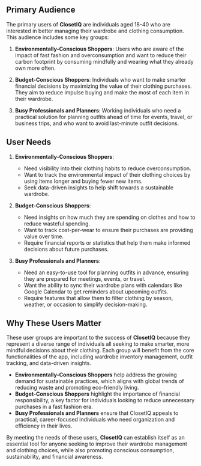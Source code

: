 ## Primary Audience

The primary users of **ClosetIQ** are individuals aged 18-40 who are interested in better managing their wardrobe and clothing consumption. This audience includes some key groups:

1. **Environmentally-Conscious Shoppers**: Users who are aware of the impact of fast fashion and overconsumption and want to reduce their carbon footprint by consuming mindfully and wearing what they already own more often.

2. **Budget-Conscious Shoppers**: Individuals who want to make smarter financial decisions by maximizing the value of their clothing purchases. They aim to reduce impulse buying and make the most of each item in their wardrobe.

3. **Busy Professionals and Planners**: Working individuals who need a practical solution for planning outfits ahead of time for events, travel, or business trips, and who want to avoid last-minute outfit decisions.

## User Needs

1. **Environmentally-Conscious Shoppers**:
   - Need visibility into their clothing habits to reduce overconsumption.
   - Want to track the environmental impact of their clothing choices by using items longer and buying fewer new items.
   - Seek data-driven insights to help shift towards a sustainable wardrobe.

2. **Budget-Conscious Shoppers**:
   - Need insights on how much they are spending on clothes and how to reduce wasteful spending.
   - Want to track cost-per-wear to ensure their purchases are providing value over time.
   - Require financial reports or statistics that help them make informed decisions about future purchases.

3. **Busy Professionals and Planners**:
   - Need an easy-to-use tool for planning outfits in advance, ensuring they are prepared for meetings, events, or travel.
   - Want the ability to sync their wardrobe plans with calendars like Google Calendar to get reminders about upcoming outfits.
   - Require features that allow them to filter clothing by season, weather, or occasion to simplify decision-making.

## Why These Users Matter

These user groups are important to the success of **ClosetIQ** because they represent a diverse range of individuals all seeking to make smarter, more mindful decisions about their clothing. Each group will benefit from the core functionalities of the app, including wardrobe inventory management, outfit tracking, and data-driven insights.

- **Environmentally-Conscious Shoppers** help address the growing demand for sustainable practices, which aligns with global trends of reducing waste and promoting eco-friendly living.
- **Budget-Conscious Shoppers** highlight the importance of financial responsibility, a key factor for individuals looking to reduce unnecessary purchases in a fast fashion era.
- **Busy Professionals and Planners** ensure that ClosetIQ appeals to practical, career-focused individuals who need organization and efficiency in their lives.

By meeting the needs of these users, **ClosetIQ** can establish itself as an essential tool for anyone seeking to improve their wardrobe management and clothing choices, while also promoting conscious consumption, sustainability, and financial awareness.
